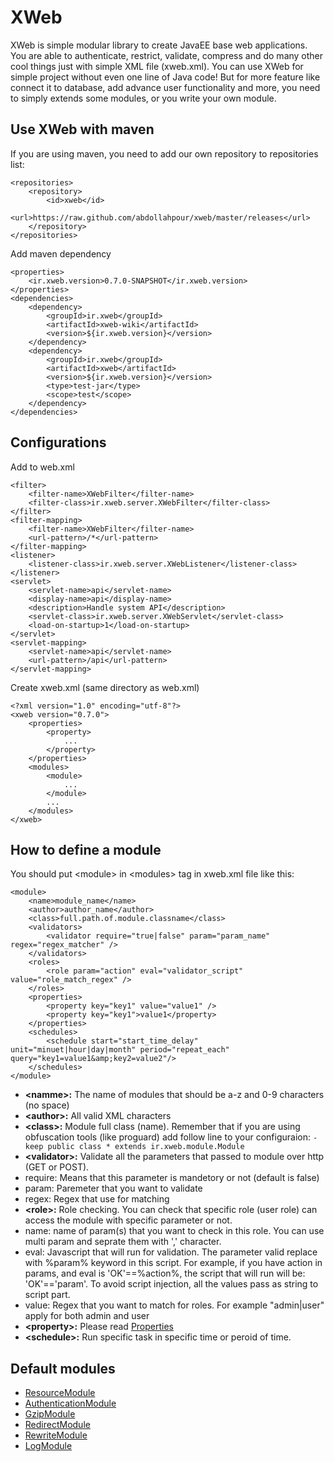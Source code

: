 # XWeb

XWeb is simple modular library to create JavaEE base web applications. You are able to authenticate, restrict, validate, compress and do many other cool things just with simple XML file (xweb.xml). You can use XWeb for simple project without even one line of Java code! But for more feature like connect it to database, add advance user functionality and more, you need to simply extends some modules, or you write your own module.

## Use XWeb with maven
If you are using maven, you need to add our own repository to repositories list:

```
<repositories>
	<repository>
		<id>xweb</id>
		<url>https://raw.github.com/abdollahpour/xweb/master/releases</url>
	</repository>
</repositories>
```

Add maven dependency

```
<properties>
	<ir.xweb.version>0.7.0-SNAPSHOT</ir.xweb.version>
</properties>
<dependencies>
	<dependency>
		<groupId>ir.xweb</groupId>
		<artifactId>xweb-wiki</artifactId>
		<version>${ir.xweb.version}</version>
	</dependency>
	<dependency>
		<groupId>ir.xweb</groupId>
		<artifactId>xweb</artifactId>
		<version>${ir.xweb.version}</version>
		<type>test-jar</type>
		<scope>test</scope>
	</dependency>
</dependencies>
```


## Configurations
Add to web.xml

```
<filter>
	<filter-name>XWebFilter</filter-name>
	<filter-class>ir.xweb.server.XWebFilter</filter-class>
</filter>
<filter-mapping>
	<filter-name>XWebFilter</filter-name>
	<url-pattern>/*</url-pattern>
</filter-mapping>
<listener>
	<listener-class>ir.xweb.server.XWebListener</listener-class>
</listener>
<servlet>
	<servlet-name>api</servlet-name>
	<display-name>api</display-name>
	<description>Handle system API</description>
	<servlet-class>ir.xweb.server.XWebServlet</servlet-class>
	<load-on-startup>1</load-on-startup>
</servlet>
<servlet-mapping>
	<servlet-name>api</servlet-name>
	<url-pattern>/api</url-pattern>
</servlet-mapping>
```

Create xweb.xml (same directory as web.xml)

```
<?xml version="1.0" encoding="utf-8"?>
<xweb version="0.7.0">
	<properties>
		<property>
			...
		</property>
	</properties>
	<modules>
		<module>
			...
		</module>
		...
	</modules>
</xweb>
```

## How to define a module
You should put &lt;module&gt; in &lt;modules&gt; tag in xweb.xml file like this:

```
<module>
	<name>module_name</name>
	<author>author_name</author>
	<class>full.path.of.module.classname</class>
	<validators>
		<validator require="true|false" param="param_name" regex="regex_matcher" />
	</validators>
	<roles>
		<role param="action" eval="validator_script" value="role_match_regex" />
	</roles>
	<properties>
		<property key="key1" value="value1" />
		<property key="key1">value1</property>
	</properties>
	<schedules>
		<schedule start="start_time_delay" unit="minuet|hour|day|month" period="repeat_each" query="key1=value1&amp;key2=value2"/>
	</schedules>
</module>
```

* **&lt;namme&gt;:** The name of modules that should be a-z and 0-9 characters (no space)
* **&lt;author&gt;:** All valid XML characters
* **&lt;class&gt;:** Module full class (name). Remember that if you are using obfuscation tools (like proguard) add follow line to your configuraion:
`-keep public class * extends ir.xweb.module.Module`
* **&lt;validator&gt;:** Validate all the parameters that passed to module over http (GET or POST).
 * require: Means that this parameter is mandetory or not (default is false)
 * param: Paremeter that you want to validate
 * regex: Regex that use for matching
* **&lt;role&gt;:** Role checking. You can check that specific role (user role) can access the module with specific parameter or not.
 * name: name of param(s) that you want to check in this role. You can use multi param and seprate them with ',' character.
 * eval: Javascript that will run for validation. The parameter valid replace with %param% keyword in this script. For example, if you have action in params, and eval is 'OK'==%action%, the script that will run will be: 'OK'=='param'. To avoid script injection, all the values pass as string to script part.
 * value: Regex that you want to match for roles. For example "admin|user" apply for both admin and user
* **&lt;property&gt;:** Please read [Properties](wiki/Properties)
* **&lt;schedule&gt;:** Run specific task in specific time or peroid of time.

## Default modules
* [ResourceModule](wiki/ResourceModule)
* [AuthenticationModule](wiki/AuthenticationModule)
* [GzipModule](wiki/GzipModule)
* [RedirectModule](wiki/RedirectModule)
* [RewriteModule](wiki/RewriteModule)
* [LogModule](wiki/LogModule)